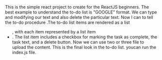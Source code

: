 This is the simple react project to create for the ReactJS beginners. The best example to understand the to-do list is "GOOGLE" format. We can type and modifying our text and also delete the particular text. Now I can to tell the to-do procedure .The to-do list items are rendered as a list <ul>, with each item represented by a list item <li>. The list item includes a checkbox for marking the task as complete, the task text, and a delete button. Now we can use two or three file to upload the content. This is the final look in the to-do list. youcan run the index.js file.
